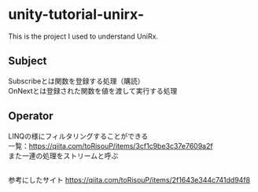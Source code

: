 # unity-tutorial-unirx-
This is the project I used to understand UniRx.   


## Subject
Subscribeとは関数を登録する処理（購読）  
OnNextとは登録された関数を値を渡して実行する処理  


## Operator
LINQの様にフィルタリングすることができる  
一覧：https://qiita.com/toRisouP/items/3cf1c9be3c37e7609a2f  
また一連の処理をストリームと呼ぶ

##
参考にしたサイト
https://qiita.com/toRisouP/items/2f1643e344c741dd94f8
